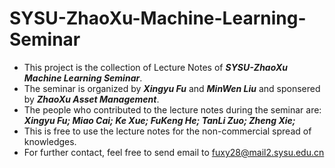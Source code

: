 # SYSU-ZhaoXu-Machine-Learning-Seminar

- This project is the collection of Lecture Notes of ***SYSU-ZhaoXu Machine Learning Seminar***.
- The seminar is organized by ***Xingyu Fu*** and ***MinWen Liu*** and sponsered by ***ZhaoXu Asset Management***.<br>
- The people who contributed to the lecture notes during the seminar are: ***Xingyu Fu; Miao Cai; Ke Xue; FuKeng He; TanLi Zuo; Zheng Xie;***<br>
- This is free to use the lecture notes for the non-commercial spread of knowledges.<br>
- For further contact, feel free to send email to fuxy28@mail2.sysu.edu.cn
